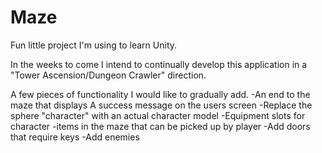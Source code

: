 # Maze
Fun little project I'm using to learn Unity.

In the weeks to come I intend to continually develop this application in a "Tower Ascension/Dungeon Crawler" direction.

A few pieces of functionality I would like to gradually add.
 -An end to the maze that displays A success message on the users screen
 -Replace the sphere "character" with an actual character model
 -Equipment slots for character
 -items in the maze that can be picked up by player
 -Add doors that require keys
 -Add enemies
 
